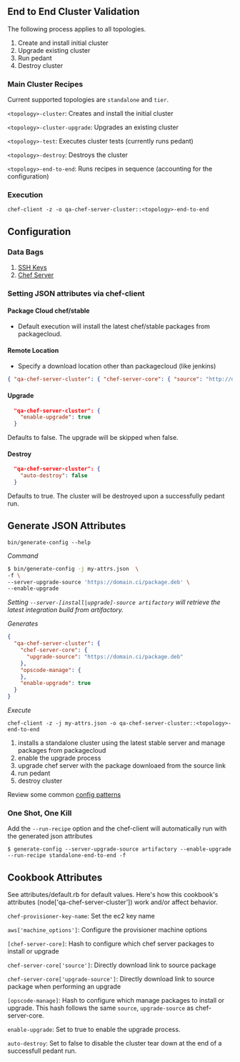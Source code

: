 ## End to End Cluster Validation
The following process applies to all topologies.

1. Create and install initial cluster
1. Upgrade existing cluster
1. Run pedant
1. Destroy cluster

### Main Cluster Recipes
Current supported topologies are `standalone` and `tier`.

`<topology>-cluster`: Creates and install the initial cluster

`<topology>-cluster-upgrade`: Upgrades an existing cluster

`<topology>-test`: Executes cluster tests (currently runs pedant)

`<topology>-destroy`: Destroys the cluster

`<topology>-end-to-end`: Runs recipes in sequence (accounting for the configuration)

### Execution
`chef-client -z -o qa-chef-server-cluster::<topology>-end-to-end`

## Configuration
### Data Bags
1. [SSH Keys](https://github.com/opscode-cookbooks/chef-server-cluster/#create-a-secrets-data-bag-and-populate-it-with-the-ssh-keys)
1. [Chef Server](https://github.com/opscode-cookbooks/chef-server-cluster/#create-a-private-chef-secrets-data-bag-item)

### Setting JSON attributes via chef-client

#### Package Cloud chef/stable
* Default execution will install the latest chef/stable packages from packagecloud. 

#### Remote Location
* Specify a download location other than packagecloud (like jenkins)
```json 
{ "qa-chef-server-cluster": { "chef-server-core": { "source": "http://domain.com/file.package" } } }
```
#### Upgrade
```json
  "qa-chef-server-cluster": {
    "enable-upgrade": true
  }
```
Defaults to false. The upgrade will be skipped when false.
#### Destroy
```json
  "qa-chef-server-cluster": {
    "auto-destroy": false
  }
```
Defaults to true. The cluster will be destroyed upon a successfully pedant run.

## Generate JSON Attributes
`bin/generate-config --help`

_Command_
```bash
$ bin/generate-config -j my-attrs.json  \
-f \
--server-upgrade-source 'https://domain.ci/package.deb' \
--enable-upgrade
```

_Setting `--server-[install|upgrade]-source artifactory` will retrieve the latest integration build from artifactory._

_Generates_
```json
{
  "qa-chef-server-cluster": {
    "chef-server-core": {
      "upgrade-source": "https://domain.ci/package.deb"
    },
    "opscode-manage": {
    },
    "enable-upgrade": true
  }
}
```

_Execute_
```
chef-client -z -j my-attrs.json -o qa-chef-server-cluster::<topology>-end-to-end
```

1. installs a standalone cluster using the latest stable server and manage packages from packagecloud
1. enable the upgrade process
1. upgrade chef server with the package downloaed from the source link
1. run pedant
1. destroy cluster

Review some common [config patterns](config-patterns.md)

### One Shot, One Kill
Add the `--run-recipe` option and the chef-client will automatically run with the generated json attributes

```
$ generate-config --server-upgrade-source artifactory --enable-upgrade --run-recipe standalone-end-to-end -f
```

## Cookbook Attributes
See attributes/default.rb for default values.
Here's how this cookbook's attributes (node['qa-chef-server-cluster']) work and/or affect behavior.

`chef-provisioner-key-name`: Set the ec2 key name

`aws['machine_options']`: Configure the provisioner machine options

`[chef-server-core]`: Hash to configure which chef server packages to install or upgrade

`chef-server-core['source']`: Directly download link to source package

`chef-server-core['upgrade-source']`: Directly download link to source package when performing an upgrade

`[opscode-manage]`: Hash to configure which manage packages to install or upgrade. 
This hash follows the same `source`, `upgrade-source` as chef-server-core.

`enable-upgrade`: Set to true to enable the upgrade process.

`auto-destroy`: Set to false to disable the cluster tear down at the end of a successfull pedant run.
